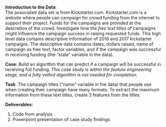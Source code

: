 **Introduction to the Data**:  
The associated data set is from Kickstarter.com.  Kickstarter.com is a website where people can campaign for crowd funding from the internet  to support their project. Funds for the campaigns are provided at the descretion of the crowd. Investigate how the *free text titles* of campaigns might influence the campaign success in raising requested funds. This high level data contains descriptive information of 2016 and 2017 kickstarter campaigns. The descriptive data contains dates, dollars raised, name of campaign as free text, factor variables, and if the campaign was successful in receiving funding (the “state” variable in the data). 

**Case**: 
Build an algorithm that can predict if a campaign will be successful in receiving full funding. *This case study is within the feature engineering stage, and a fully vetted algorithm is not needed for completion.*

**Task**: 
The campaign titles (“name” variable in the data) that people use when creating their campaign have many formats. To extract the maximum information from these text titles, create 3 features from the titles.

**Deliverables**:  
1. Code from analysis 
2. Powerpoint presentation of case study findings
